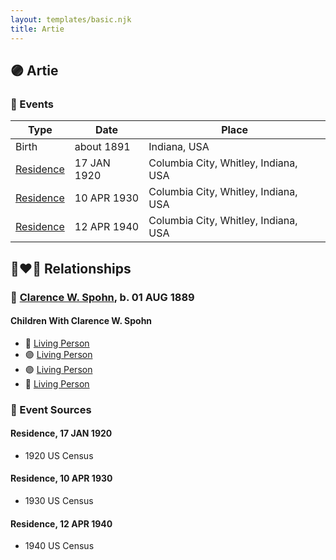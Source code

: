 ```yaml
---
layout: templates/basic.njk
title: Artie
---
```

## 🟣 Artie

### 📆 Events

Type | Date | Place
------ | ------ | ------
Birth | about 1891 | Indiana, USA
[Residence](#event-88af322e-166b-4c75-8039-e9d643b41383) | 17 JAN 1920 | Columbia City, Whitley, Indiana, USA
[Residence](#event-136c1521-fc61-4d49-ad5f-215f35d56cd5) | 10 APR 1930 | Columbia City, Whitley, Indiana, USA
[Residence](#event-6454d3ef-9826-4752-ad70-3d946378a218) | 12 APR 1940 | Columbia City, Whitley, Indiana, USA

## 👩‍❤️‍👨 Relationships

### 🔵 [Clarence W. Spohn](/people/6/64811370), b. 01 AUG 1889

#### Children With Clarence W. Spohn
* 🔵 [Living Person](/people/1/19086370)
* 🟣 [Living Person](/people/3/31480000)
* 🟣 [Living Person](/people/4/43811338)
* 🔵 [Living Person](/people/9/93500756)
### 📰 Event Sources

#### <a id="event-88af322e-166b-4c75-8039-e9d643b41383"></a> Residence, 17 JAN 1920
* 1920 US Census

#### <a id="event-136c1521-fc61-4d49-ad5f-215f35d56cd5"></a> Residence, 10 APR 1930
* 1930 US Census

#### <a id="event-6454d3ef-9826-4752-ad70-3d946378a218"></a> Residence, 12 APR 1940
* 1940 US Census
